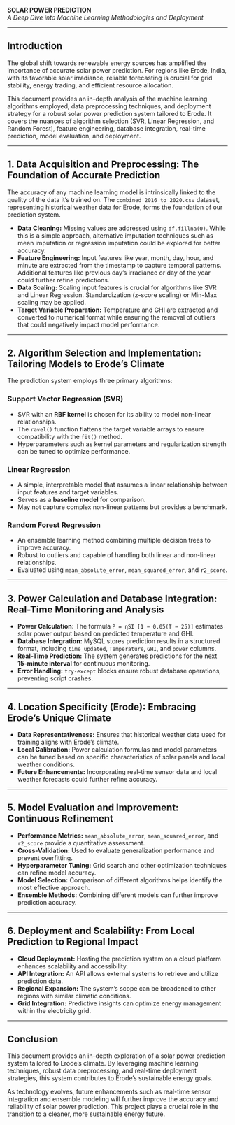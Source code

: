 **SOLAR POWER PREDICTION**  
*A Deep Dive into Machine Learning Methodologies and Deployment*

---

## **Introduction**
The global shift towards renewable energy sources has amplified the importance of accurate solar power prediction. For regions like Erode, India, with its favorable solar irradiance, reliable forecasting is crucial for grid stability, energy trading, and efficient resource allocation.

This document provides an in-depth analysis of the machine learning algorithms employed, data preprocessing techniques, and deployment strategy for a robust solar power prediction system tailored to Erode. It covers the nuances of algorithm selection (SVR, Linear Regression, and Random Forest), feature engineering, database integration, real-time prediction, model evaluation, and deployment.

---

## **1. Data Acquisition and Preprocessing: The Foundation of Accurate Prediction**
The accuracy of any machine learning model is intrinsically linked to the quality of the data it’s trained on. The `combined_2016_to_2020.csv` dataset, representing historical weather data for Erode, forms the foundation of our prediction system.

- **Data Cleaning:** Missing values are addressed using `df.fillna(0)`. While this is a simple approach, alternative imputation techniques such as mean imputation or regression imputation could be explored for better accuracy.
- **Feature Engineering:** Input features like year, month, day, hour, and minute are extracted from the timestamp to capture temporal patterns. Additional features like previous day’s irradiance or day of the year could further refine predictions.
- **Data Scaling:** Scaling input features is crucial for algorithms like SVR and Linear Regression. Standardization (z-score scaling) or Min-Max scaling may be applied.
- **Target Variable Preparation:** Temperature and GHI are extracted and converted to numerical format while ensuring the removal of outliers that could negatively impact model performance.

---

## **2. Algorithm Selection and Implementation: Tailoring Models to Erode’s Climate**
The prediction system employs three primary algorithms:

### **Support Vector Regression (SVR)**
- SVR with an **RBF kernel** is chosen for its ability to model non-linear relationships.
- The `ravel()` function flattens the target variable arrays to ensure compatibility with the `fit()` method.
- Hyperparameters such as kernel parameters and regularization strength can be tuned to optimize performance.

### **Linear Regression**
- A simple, interpretable model that assumes a linear relationship between input features and target variables.
- Serves as a **baseline model** for comparison.
- May not capture complex non-linear patterns but provides a benchmark.

### **Random Forest Regression**
- An ensemble learning method combining multiple decision trees to improve accuracy.
- Robust to outliers and capable of handling both linear and non-linear relationships.
- Evaluated using `mean_absolute_error`, `mean_squared_error`, and `r2_score`.

---

## **3. Power Calculation and Database Integration: Real-Time Monitoring and Analysis**

- **Power Calculation:** The formula `P = ηSI [1 − 0.05(T − 25)]` estimates solar power output based on predicted temperature and GHI.
- **Database Integration:** MySQL stores prediction results in a structured format, including `time_updated`, `Temperature`, `GHI`, and `power` columns.
- **Real-Time Prediction:** The system generates predictions for the next **15-minute interval** for continuous monitoring.
- **Error Handling:** `try-except` blocks ensure robust database operations, preventing script crashes.

---

## **4. Location Specificity (Erode): Embracing Erode’s Unique Climate**
- **Data Representativeness:** Ensures that historical weather data used for training aligns with Erode’s climate.
- **Local Calibration:** Power calculation formulas and model parameters can be tuned based on specific characteristics of solar panels and local weather conditions.
- **Future Enhancements:** Incorporating real-time sensor data and local weather forecasts could further refine accuracy.

---

## **5. Model Evaluation and Improvement: Continuous Refinement**
- **Performance Metrics:** `mean_absolute_error`, `mean_squared_error`, and `r2_score` provide a quantitative assessment.
- **Cross-Validation:** Used to evaluate generalization performance and prevent overfitting.
- **Hyperparameter Tuning:** Grid search and other optimization techniques can refine model accuracy.
- **Model Selection:** Comparison of different algorithms helps identify the most effective approach.
- **Ensemble Methods:** Combining different models can further improve prediction accuracy.

---

## **6. Deployment and Scalability: From Local Prediction to Regional Impact**
- **Cloud Deployment:** Hosting the prediction system on a cloud platform enhances scalability and accessibility.
- **API Integration:** An API allows external systems to retrieve and utilize prediction data.
- **Regional Expansion:** The system’s scope can be broadened to other regions with similar climatic conditions.
- **Grid Integration:** Predictive insights can optimize energy management within the electricity grid.

---

## **Conclusion**
This document provides an in-depth exploration of a solar power prediction system tailored to Erode’s climate. By leveraging machine learning techniques, robust data preprocessing, and real-time deployment strategies, this system contributes to Erode’s sustainable energy goals.

As technology evolves, future enhancements such as real-time sensor integration and ensemble modeling will further improve the accuracy and reliability of solar power prediction. This project plays a crucial role in the transition to a cleaner, more sustainable energy future.


